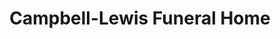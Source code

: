 ---
title: "Campbell-Lewis Funeral Home"
url: /marshall/campbell-lewis-funeral-home/
shop: Bestattungen
---